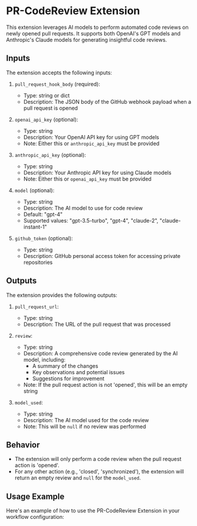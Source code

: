 # PR-CodeReview Extension

This extension leverages AI models to perform automated code reviews on newly opened pull requests. It supports both OpenAI's GPT models and Anthropic's Claude models for generating insightful code reviews.

## Inputs

The extension accepts the following inputs:

1. `pull_request_hook_body` (required):
   - Type: string or dict
   - Description: The JSON body of the GitHub webhook payload when a pull request is opened

2. `openai_api_key` (optional):
   - Type: string
   - Description: Your OpenAI API key for using GPT models
   - Note: Either this or `anthropic_api_key` must be provided

3. `anthropic_api_key` (optional):
   - Type: string
   - Description: Your Anthropic API key for using Claude models
   - Note: Either this or `openai_api_key` must be provided

4. `model` (optional):
   - Type: string
   - Description: The AI model to use for code review
   - Default: "gpt-4"
   - Supported values: "gpt-3.5-turbo", "gpt-4", "claude-2", "claude-instant-1"

5. `github_token` (optional):
   - Type: string
   - Description: GitHub personal access token for accessing private repositories

## Outputs

The extension provides the following outputs:

1. `pull_request_url`:
   - Type: string
   - Description: The URL of the pull request that was processed

2. `review`:
   - Type: string
   - Description: A comprehensive code review generated by the AI model, including:
     - A summary of the changes
     - Key observations and potential issues
     - Suggestions for improvement
   - Note: If the pull request action is not 'opened', this will be an empty string

3. `model_used`:
   - Type: string
   - Description: The AI model used for the code review
   - Note: This will be `null` if no review was performed

## Behavior

- The extension will only perform a code review when the pull request action is 'opened'.
- For any other action (e.g., 'closed', 'synchronized'), the extension will return an empty review and `null` for the `model_used`.

## Usage Example

Here's an example of how to use the PR-CodeReview Extension in your workflow configuration: